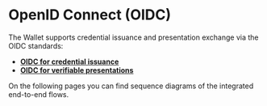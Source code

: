 # OpenID Connect (OIDC)

The Wallet supports credential issuance and presentation exchange via the OIDC standards:

* [**OIDC for credential issuance**](https://tlodderstedt.github.io/openid-connect-4-verifiable-credential-issuance-1\_0-01.html)
* [**OIDC for verifiable presentations**](https://openid.net/specs/openid-connect-4-verifiable-presentations-1\_0.html)

On the following pages you can find sequence diagrams of the integrated end-to-end flows.
